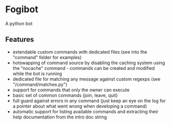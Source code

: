 Fogibot
=======
A python bot

Features
--------

- extendable custom commands with dedicated files (see into the "command" folder for examples)
- hotswapping of command source by disabling the caching system using the "nocache" command - commands can be created and modified while the bot is running
- dedicated file for matching any message against custom regexps (see "/command/matches.py")
- support for commands that only the owner can execute
- basic set of common commands (join, leave, quit)
- full guard against errors in any command (just keep an eye on the log for a pointer about what went wrong when developing a command)
- automatic support for listing available commands and extracting their help documentation from the intro doc string
